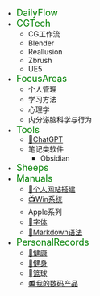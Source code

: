 * <font color=#008000 size=4>DailyFlow</font>
* <font color=#008000 size=4>CGTech</font>
  * CG工作流 
  * Blender
  * Reallusion
  * Zbrush
  * UE5
* <font color=#008000 size=4>FocusAreas</font>
  * 个人管理
  * 学习方法
  * 心理学
  * 内分泌脑科学与行为
* <font color=#008000 size=4>Tools</font>
  * [🤖ChatGPT](/ProjectDocs/🤖ChatGPT.md)
  * 笔记类软件
    * Obsidian
* <font color=#008000 size=4>Sheeps</font>
* <font color=#008000 size=4>Manuals</font>
  * [📡个人网站搭建](/ProjectDocs/📡个人网站搭建.md)
  * [📺Win系统](/ProjectDocs/📺Win系统.md)
  * Apple系列
  * [🍴字体](/ProjectDocs/🍴字体.md)
  * [🍩Markdown语法](/ProjectDocs/🍩Markdown语法.md)
* <font color=#008000 size=4>PersonalRecords</font>
  * [💪健康](/ProjectDocs/💪健康.md)
  * [🖖健身](https://pdmars.super.site/sp)
  * [🏀篮球](/ProjectDocs/🏀篮球.md)
  * [📻我的数码产品](https://pdmars.super.site/dp)
 
